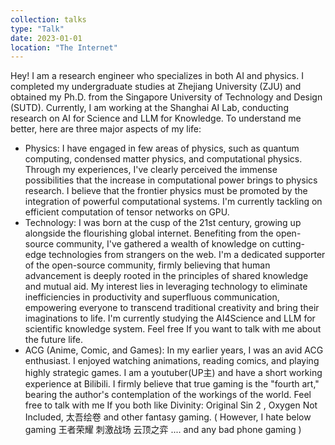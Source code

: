 ```yaml
---
collection: talks
type: "Talk"
date: 2023-01-01
location: "The Internet"
---
```


Hey! I am a research engineer who specializes in both AI and physics. I completed my undergraduate studies at Zhejiang University (ZJU) and obtained my Ph.D. from the Singapore University of Technology and Design (SUTD). Currently, I am working at the Shanghai AI Lab, conducting research on AI for Science and LLM for Knowledge. To understand me better, here are three major aspects of my life:

- Physics: I have engaged in few areas of physics, such as quantum computing, condensed matter physics, and computational physics. Through my experiences, I've clearly perceived the immense possibilities that the increase in computational power brings to physics research. I believe that the frontier physics must be promoted by the integration of powerful computational systems. I'm currently tackling on efficient computation of tensor networks on GPU.
- Technology: I was born at the cusp of the 21st century, growing up alongside the flourishing global internet. Benefiting from the open-source community, I've gathered a wealth of knowledge on cutting-edge technologies from strangers on the web. I'm a dedicated supporter of the open-source community, firmly believing that human advancement is deeply rooted in the principles of shared knowledge and mutual aid. My interest lies in leveraging technology to eliminate inefficiencies in productivity and superfluous communication, empowering everyone to transcend traditional creativity and bring their imaginations to life. I'm currently studying the AI4Science and LLM for scientific knowledge system. Feel free If you want to talk with me about the future life.
- ACG (Anime, Comic, and Games): In my earlier years, I was an avid ACG enthusiast. I enjoyed watching animations, reading comics, and playing highly strategic games. I am a youtuber(UP主) and have a short working experience at Bilibili. I firmly believe that true gaming is the "fourth art," bearing the author's contemplation of the workings of the world. Feel free to talk with me If you both like Divinity: Original Sin 2 , Oxygen Not Included, 太吾绘卷  and other fantasy gaming. ( However, I hate below gaming 王者荣耀 刺激战场 云顶之弈 .... and any bad phone gaming )


